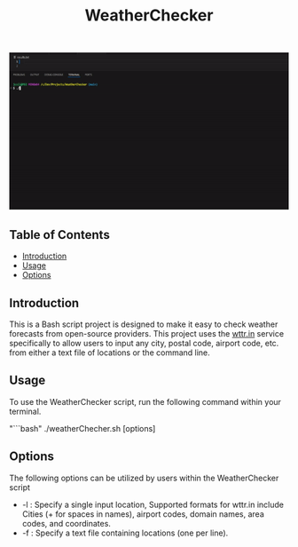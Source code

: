 <h1 align="center"> WeatherChecker </h1> <br>
<p align="center">
    <img alt=WeatherChecker title="WeatherChecker" src="Images/WeatherCheckerGif.gif">
</p>

## Table of Contents

- [Introduction](#introduction)
- [Usage](#usage)
- [Options](#Options)

## Introduction

This is a Bash script project is designed to make it easy to check weather forecasts from open-source providers. This project uses the <a href="https://https://wttr.in">wttr.in</a> service specifically to allow users to input any city, postal code, airport code, etc. from either a text file of locations or the command line. 

## Usage

To use the WeatherChecker script, run the following command within your terminal.

"```bash"
./weatherChecher.sh [options]

## Options

The following options can be utilized by users within the WeatherChecker script

* -l <location>: Specify a single input location, Supported formats for wttr.in include Cities (+ for spaces in names), airport codes, domain names, area codes, and coordinates.
* -f <file>: Specify a text file containing locations (one per line).